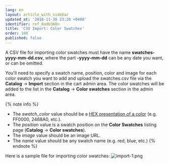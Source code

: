 ```yaml
---
lang: en
layout: article_with_sidebar
updated_at: '2018-11-30 23:20 +0400'
identifier: ref_0adU3A0n
title: 'CSV Import: Color Swatches'
order: 100
published: false
---
```

A CSV file for importing color swatches must have the name **swatches-yyyy-mm-dd.csv**, where the part **-yyyy-mm-dd** can be any date you want, or can be omitted.

You'll need to specify a swatch name, position, color and image for each color swatch you want to add and upload the swatches.csv file via the **Catalog** -> **Import** section in the cart admin area. The color swatches will be added to the list in the **Catalog** -> **Color swatches** section in the admin area. 

{% note info %}
* The _swatch_color_ value should be a [HEX presentation of a color](https://en.wikipedia.org/wiki/Web_colors#Hex_triplet "Color Swatches") (e.g. FF0000, 2468A0, etc.).
* The _position_ value is a swatch position on the **Color Swatches** listing page (**Catalog** -> **Color swatches**).
* The _image_ value should be an image URL.
* The  _name_ value should be any swatch name (e.g. red, blue, etc.)
{% endnote %}

Here is a sample file for importing color swatches:
![import-1.png]({{site.baseurl}}/attachments/ref_4bXaF5qJ/import-1.png)
